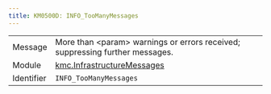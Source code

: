 ```yaml
---
title: KM0500D: INFO_TooManyMessages
---
```


|            |           |
|------------|---------- |
| Message    | More than &lt;param&gt; warnings or errors received; suppressing further messages\. |
| Module     | [kmc.InfrastructureMessages](kmc.infrastructuremessages) |
| Identifier | `INFO_TooManyMessages` |


